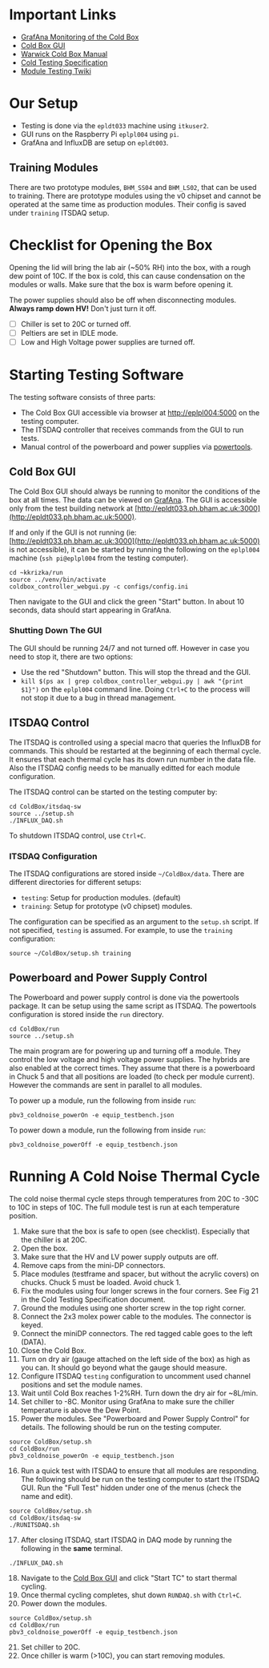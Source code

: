 # Important Links
- [GrafAna Monitoring of the Cold Box](http://epldt033.ph.bham.ac.uk:3000/d/8gQqYu1nk/uk_china_coldjig_dashboard?orgId=1&from=now-5m&to=now&refresh=5s)
- [Cold Box GUI](http://eplpl004:5000)
- [Warwick Cold Box Manual](https://espace.cern.ch/ITkColdBox/Shared%20Documents/Coldjig%20assembly%20and%20operation.pdf)
- [Cold Testing Specification](https://edms.cern.ch/document/2228451/3.6)
- [Module Testing Twiki](https://twiki.cern.ch/twiki/bin/view/Atlas/ABCStarHybridModuleTestsV2)

# Our Setup
- Testing is done via the `epldt033` machine using `itkuser2`.
- GUI runs on the Raspberry Pi `eplpl004` using `pi`.
- GrafAna and InfluxDB are setup on `epldt003`.

## Training Modules
There are two prototype modules, `BHM_SS04` and `BHM_LS02`, that can be used to training. There are prototype modules using the v0 chipset and cannot be operated at the same time as production modules. Their config is saved under `training` ITSDAQ setup.

# Checklist for Opening the Box
Opening the lid will bring the lab air (~50% RH) into the box, with a rough dew point of 10C. If the box is cold, this can cause condensation on the modules or walls. Make sure that the box is warm before opening it.

The power supplies should also be off when disconnecting modules. **Always ramp down HV!** Don't just turn it off.

- [ ] Chiller is set to 20C or turned off.
- [ ] Peltiers are set in IDLE mode.
- [ ] Low and High Voltage power supplies are turned off.

# Starting Testing Software

The testing software consists of three parts:

- The Cold Box GUI accessible via browser at [http://eplpl004:5000](http://eplpl004:5000) on the testing computer.
- The ITSDAQ controller that receives commands from the GUI to run tests.
- Manual control of the powerboard and power supplies via [powertools](https://gitlab.cern.ch/berkeleylab/labremote-apps/powertools).

## Cold Box GUI
The Cold Box GUI should always be running to monitor the conditions of the box at all times. The data can be viewed on [GrafAna]((http://epldt033.ph.bham.ac.uk:3000/d/8gQqYu1nk/uk_china_coldjig_dashboard?orgId=1&from=now-5m&to=now&refresh=5s)). The GUI is accessible only from the test building network at [http://epldt033.ph.bham.ac.uk:3000](http://epldt033.ph.bham.ac.uk:5000).

If and only if the GUI is not running (ie: [http://epldt033.ph.bham.ac.uk:3000](http://epldt033.ph.bham.ac.uk:5000) is not accessible), it can be started by running the following on the `eplpl004` machine (`ssh pi@eplpl004` from the testing computer).

```shell
cd ~kkrizka/run
source ../venv/bin/activate
coldbox_controller_webgui.py -c configs/config.ini
```

Then navigate to the GUI and click the green "Start" button. In about 10 seconds, data should start appearing in GrafAna.

### Shutting Down The GUI
The GUI should be running 24/7 and not turned off. However in case you need to stop it, there are two options:

- Use the red "Shutdown" button. This will stop the thread and the GUI.
- `kill $(ps ax | grep coldbox_controller_webgui.py | awk "{print $1}")` on the `eplpl004` command line.
Doing `Ctrl+C` to the process will not stop it due to a bug in thread management.

## ITSDAQ Control
The ITSDAQ is controlled using a special macro that queries the InfluxDB for commands. This should be restarted at the beginning of each thermal cycle. It ensures that each thermal cycle has its down run number in the data file. Also the ITSDAQ config needs to be manually editted for each module configuration.

The ITSDAQ control can be started on the testing computer by:

```shell
cd ColdBox/itsdaq-sw
source ../setup.sh
./INFLUX_DAQ.sh
```

To shutdown ITSDAQ control, use `Ctrl+C`.

### ITSDAQ Configuration
The ITSDAQ configurations are stored inside `~/ColdBox/data`. There are different directories for different setups:

- `testing`: Setup for production modules. (default)
- `training`: Setup for prototype (v0 chipset) modules.

The configuration can be specified as an argument to the `setup.sh` script. If not specified, `testing` is assumed. For example, to use the `training` configuration:
```shell
source ~/ColdBox/setup.sh training
```

## Powerboard and Power Supply Control
The Powerboard and power supply control is done via the powertools package. It can be setup using the same script as ITSDAQ. The powertools configuration is stored inside the `run` directory.
```shell
cd ColdBox/run
source ../setup.sh
```

The main program are for powering up and turning off a module. They control the low voltage and high voltage power supplies. The hybrids are also enabled at the correct times. They assume that there is a powerboard in Chuck 5 and that all positions are loaded (to check per module current). However the commands are sent in parallel to all modules.

To power up a module, run the following from inside `run`:
```shell
pbv3_coldnoise_powerOn -e equip_testbench.json
```

To power down a module, run the following from inside `run`:
```shell
pbv3_coldnoise_powerOff -e equip_testbench.json
```

# Running A Cold Noise Thermal Cycle
The cold noise thermal cycle steps through temperatures from 20C to -30C to 10C in steps of 10C. The full module test is run at each temperature position.

1. Make sure that the box is safe to open (see checklist). Especially that the chiller is at 20C.
2. Open the box.
3. Make sure that the HV and LV power supply outputs are off.
4. Remove caps from the mini-DP connectors.
5. Place modules (testframe and spacer, but without the acrylic covers) on chucks. Chuck 5 must be loaded. Avoid chuck 1.
6. Fix the modules using four longer screws in the four corners. See Fig 21 in the Cold Testing Specification document.
7. Ground the modules using one shorter screw in the top right corner.
8. Connect the 2x3 molex power cable to the modules. The connector is keyed.
9. Connect the miniDP connectors. The red tagged cable goes to the left (DATA).
10. Close the Cold Box.
11. Turn on dry air (gauge attached on the left side of the box) as high as you can. It should go beyond what the gauge should measure.
12. Configure ITSDAQ `testing` configuration to uncomment used channel positions and set the module names.
13. Wait until Cold Box reaches 1-2%RH. Turn down the dry air for ~8L/min.
14. Set chiller to -8C. Monitor using GrafAna to make sure the chiller temperature is above the Dew Point.
15. Power the modules. See "Powerboard and Power Supply Control" for details. The following should be run on the testing computer.
```shell
source ColdBox/setup.sh
cd ColdBox/run
pbv3_coldnoise_powerOn -e equip_testbench.json
```
16. Run a quick test with ITSDAQ to ensure that all modules are responding. The following should be run on the testing computer to start the ITSDAQ GUI. Run the "Full Test" hidden under one of the menus (check the name and edit).
```shell
source ColdBox/setup.sh
cd ColdBox/itsdaq-sw
./RUNITSDAQ.sh
```
17. After closing ITSDAQ, start ITSDAQ in DAQ mode by running the following in the **same** terminal.
```shell
./INFLUX_DAQ.sh
```
18. Navigate to the [Cold Box GUI](http://eplpl004:5000) and click "Start TC" to start thermal cycling.
19. Once thermal cycling completes, shut down `RUNDAQ.sh` with `Ctrl+C`.
20. Power down the modules.
```shell
source ColdBox/setup.sh
cd ColdBox/run
pbv3_coldnoise_powerOff -e equip_testbench.json
```
21. Set chiller to 20C.
22. Once chiller is warm (>10C), you can start removing modules.